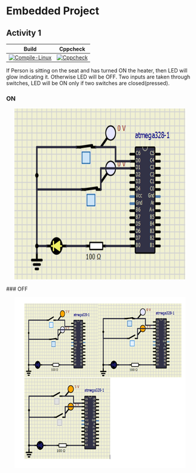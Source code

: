 # Embedded Project
## Activity 1
|Build|Cppcheck|
|:--:|:--:|
|[![Compile-Linux](https://github.com/Archana-Athreya/EmbeddedCProj/actions/workflows/compile.yml/badge.svg)](https://github.com/Archana-Athreya/EmbeddedCProj/actions/workflows/compile.yml)|[![Cppcheck](https://github.com/Archana-Athreya/EmbeddedCProj/actions/workflows/code.yml/badge.svg)](https://github.com/Archana-Athreya/EmbeddedCProj/actions/workflows/code.yml)|

If Person is sitting on the seat and has turned ON the heater, then LED will glow indicating it. Otherwise LED will be OFF. Two inputs are taken through switches, LED will be ON only if two switches are closed(pressed).
### ON
<p align="center">
  <img width="460" height="460" src="https://github.com/Archana-Athreya/EmbeddedCProj/blob/f7028b1600c112159b4dd777bf7dfdb8f333f482/simulation/LEDON.png "> </p>
### OFF
<p align="center">
  <img width="460" height="460" src="https://github.com/Archana-Athreya/EmbeddedCProj/blob/f7028b1600c112159b4dd777bf7dfdb8f333f482/simulation/LEDOFF.png ">
</p>

